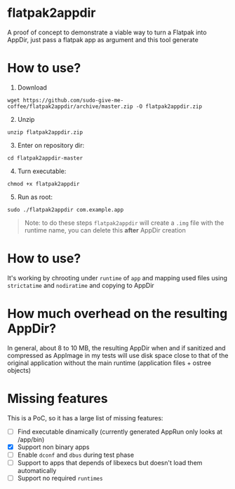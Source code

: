 # flatpak2appdir
A proof of concept to demonstrate a viable way to turn a Flatpak into AppDir, just pass a flatpak app as argument and this tool generate 

# How to use?

1. Download
```
wget https://github.com/sudo-give-me-coffee/flatpak2appdir/archive/master.zip -O flatpak2appdir.zip
```

2. Unzip
```
unzip flatpak2appdir.zip
```

3. Enter on repository dir:
```
cd flatpak2appdir-master
```


4. Turn executable:
```
chmod +x flatpak2appdir
```

5. Run as root:
```
sudo ./flatpak2appdir com.example.app
```
> Note: to do these steps `flatpak2appdir` will create a `.img` file with the runtime name, you can delete this **after** AppDir creation
# How to use?

It's working by chrooting under `runtime` of `app` and  mapping used files using `strictatime` and `nodiratime` and copying to AppDir

# How much overhead on the resulting AppDir?

In general, about 8 to 10 MB, the resulting AppDir when and if sanitized and compressed as AppImage in my tests will use disk space close to that of the original application without the main runtime (application files + ostree objects)

# Missing features
This is a PoC, so it has a large list of missing features:
- [ ] Find executable dinamically (currently generated AppRun only looks at /app/bin)
- [x] Support non binary apps
- [ ] Enable `dconf` and `dbus` during test phase
- [ ] Support to apps that depends of libexecs but doesn't load them automatically
- [ ] Support no required `runtimes`

